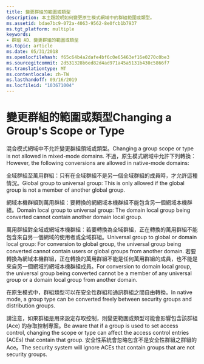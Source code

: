 ```yaml
---
title: 變更群組的範圍或類型
description: 本主題說明如何變更原生模式網域中的群組範圍或類型。
ms.assetid: bdae7bc9-072a-4063-9562-8e0fcb1b7937
ms.tgt_platform: multiple
keywords:
- 群組 AD、變更群組的範圍或類型
ms.topic: article
ms.date: 05/31/2018
ms.openlocfilehash: f65c64b4a2dafe4bf6c0e65463ef16e0270c0be3
ms.sourcegitcommit: 2d531328b6ed82d4ad971a45a5131b430c5866f7
ms.translationtype: MT
ms.contentlocale: zh-TW
ms.lasthandoff: 09/16/2019
ms.locfileid: "103671004"
---
```

# <a name="changing-a-groups-scope-or-type"></a><span data-ttu-id="b8908-104">變更群組的範圍或類型</span><span class="sxs-lookup"><span data-stu-id="b8908-104">Changing a Group's Scope or Type</span></span>

<span data-ttu-id="b8908-105">混合模式網域中不允許變更群組領域或類型。</span><span class="sxs-lookup"><span data-stu-id="b8908-105">Changing a group scope or type is not allowed in mixed-mode domains.</span></span> <span data-ttu-id="b8908-106">不過，原生模式網域中允許下列轉換：</span><span class="sxs-lookup"><span data-stu-id="b8908-106">However, the following conversions are allowed in native-mode domains:</span></span>

<span data-ttu-id="b8908-107">全域群組至萬用群組：只有在全域群組不是另一個全域群組的成員時，才允許這種情況。</span><span class="sxs-lookup"><span data-stu-id="b8908-107">Global group to universal group: This is only allowed if the global group is not a member of another global group.</span></span>

<span data-ttu-id="b8908-108">網域本機群組到萬用群組：要轉換的網網域本機群組不能包含另一個網域本機群組。</span><span class="sxs-lookup"><span data-stu-id="b8908-108">Domain local group to universal group: The domain local group being converted cannot contain another domain local group.</span></span>

<span data-ttu-id="b8908-109">萬用群組對全域或網域本機群組：若要轉換為全域群組，正在轉換的萬用群組不能包含來自另一個網域的使用者或全域群組。</span><span class="sxs-lookup"><span data-stu-id="b8908-109">Universal group to global or domain local group: For conversion to global group, the universal group being converted cannot contain users or global groups from another domain.</span></span> <span data-ttu-id="b8908-110">若要轉換為網域本機群組，正在轉換的萬用群組不能是任何萬用群組的成員，也不能是來自另一個網域的網域本機群組成員。</span><span class="sxs-lookup"><span data-stu-id="b8908-110">For conversion to domain local group, the universal group being converted cannot be a member of any universal group or a domain local group from another domain.</span></span>

<span data-ttu-id="b8908-111">在原生模式中，群組類型可以在安全性群組和通訊群組之間自由轉換。</span><span class="sxs-lookup"><span data-stu-id="b8908-111">In native mode, a group type can be converted freely between security groups and distribution groups.</span></span>

<span data-ttu-id="b8908-112">請注意，如果群組是用來設定存取控制，則變更範圍或類型可能會影響包含該群組 (Ace) 的存取控制專案。</span><span class="sxs-lookup"><span data-stu-id="b8908-112">Be aware that if a group is used to set access control, changing the scope or type can affect the access control entries (ACEs) that contain that group.</span></span> <span data-ttu-id="b8908-113">安全性系統會忽略包含不是安全性群組之群組的 Ace。</span><span class="sxs-lookup"><span data-stu-id="b8908-113">The security system will ignore ACEs that contain groups that are not security groups.</span></span>

 

 




